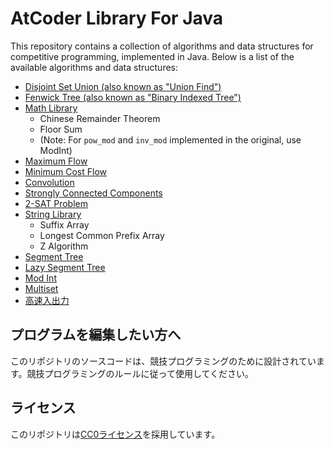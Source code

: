 # AtCoder Library For Java

This repository contains a collection of algorithms and data structures for competitive programming, implemented in Java. Below is a list of the available algorithms and data structures:

- [Disjoint Set Union (also known as "Union Find")](https://github.com/NASU41/AtCoderLibraryForJava/tree/master/DSU)
- [Fenwick Tree (also known as "Binary Indexed Tree")](https://github.com/NASU41/AtCoderLibraryForJava/tree/master/FenwickTree)
- [Math Library](https://github.com/NASU41/AtCoderLibraryForJava/tree/master/Math)
  - Chinese Remainder Theorem
  - Floor Sum
  - (Note: For `pow_mod` and `inv_mod` implemented in the original, use ModInt)
- [Maximum Flow](https://github.com/NASU41/AtCoderLibraryForJava/tree/master/MaxFlow)
- [Minimum Cost Flow](https://github.com/NASU41/AtCoderLibraryForJava/tree/master/MinCostFlow)
- [Convolution](https://github.com/NASU41/AtCoderLibraryForJava/tree/master/Convolution)
- [Strongly Connected Components](https://github.com/NASU41/AtCoderLibraryForJava/tree/master/SCC)
- [2-SAT Problem](https://github.com/NASU41/AtCoderLibraryForJava/tree/master/2SAT)
- [String Library](https://github.com/NASU41/AtCoderLibraryForJava/tree/master/StringAlgorithm)
  - Suffix Array
  - Longest Common Prefix Array
  - Z Algorithm
- [Segment Tree](https://github.com/NASU41/AtCoderLibraryForJava/tree/master/SegTree)
- [Lazy Segment Tree](https://github.com/NASU41/AtCoderLibraryForJava/tree/master/LazySegTree)
- [Mod Int](https://github.com/NASU41/AtCoderLibraryForJava/tree/master/ModInt)
- [Multiset](https://github.com/NASU41/AtCoderLibraryForJava/tree/master/Multiset)
- [高速入出力](https://github.com/NASU41/AtCoderLibraryForJava/tree/master/ContestIO)

## プログラムを編集したい方へ

このリポジトリのソースコードは、競技プログラミングのために設計されています。競技プログラミングのルールに従って使用してください。

## ライセンス

このリポジトリは[CC0ライセンス](https://creativecommons.org/share-your-work/public-domain/cc0)を採用しています。
